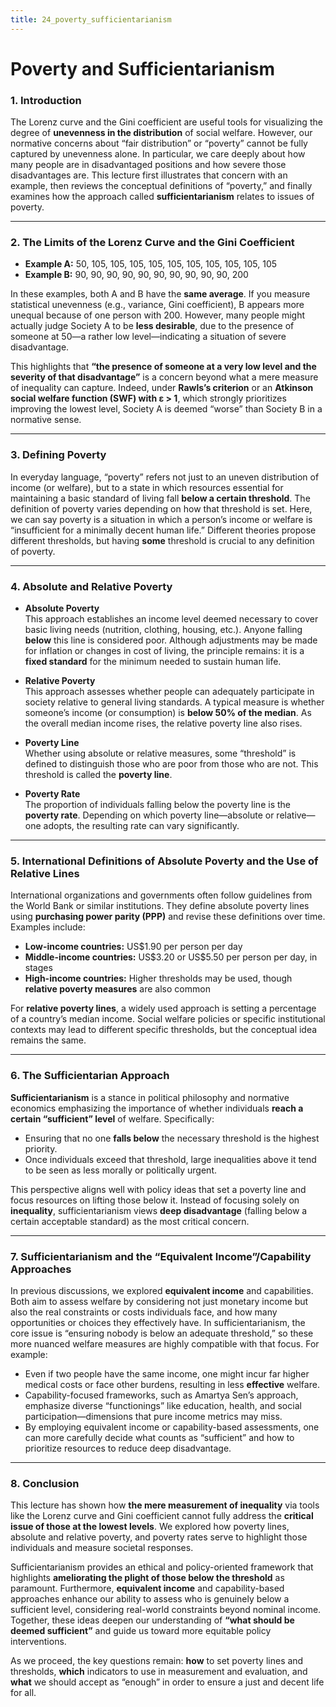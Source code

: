 ```yaml
---
title: 24_poverty_sufficientarianism
---
```


# Poverty and Sufficientarianism

### 1. Introduction
The Lorenz curve and the Gini coefficient are useful tools for visualizing the degree of **unevenness in the distribution** of social welfare. However, our normative concerns about “fair distribution” or “poverty” cannot be fully captured by unevenness alone. In particular, we care deeply about how many people are in disadvantaged positions and how severe those disadvantages are. This lecture first illustrates that concern with an example, then reviews the conceptual definitions of “poverty,” and finally examines how the approach called **sufficientarianism** relates to issues of poverty.

---

### 2. The Limits of the Lorenz Curve and the Gini Coefficient
- **Example A:** 50, 105, 105, 105, 105, 105, 105, 105, 105, 105, 105  
- **Example B:** 90, 90, 90, 90, 90, 90, 90, 90, 90, 90, 200  

In these examples, both A and B have the **same average**. If you measure statistical unevenness (e.g., variance, Gini coefficient), B appears more unequal because of one person with 200. However, many people might actually judge Society A to be **less desirable**, due to the presence of someone at 50—a rather low level—indicating a situation of severe disadvantage.

This highlights that **“the presence of someone at a very low level and the severity of that disadvantage”** is a concern beyond what a mere measure of inequality can capture. Indeed, under **Rawls’s criterion** or an **Atkinson social welfare function (SWF) with ε > 1**, which strongly prioritizes improving the lowest level, Society A is deemed “worse” than Society B in a normative sense.

---

### 3. Defining Poverty
In everyday language, “poverty” refers not just to an uneven distribution of income (or welfare), but to a state in which resources essential for maintaining a basic standard of living fall **below a certain threshold**. The definition of poverty varies depending on how that threshold is set. Here, we can say poverty is a situation in which a person’s income or welfare is “insufficient for a minimally decent human life.” Different theories propose different thresholds, but having **some** threshold is crucial to any definition of poverty.

---

### 4. Absolute and Relative Poverty
- **Absolute Poverty**  
  This approach establishes an income level deemed necessary to cover basic living needs (nutrition, clothing, housing, etc.). Anyone falling **below** this line is considered poor. Although adjustments may be made for inflation or changes in cost of living, the principle remains: it is a **fixed standard** for the minimum needed to sustain human life.

- **Relative Poverty**  
  This approach assesses whether people can adequately participate in society relative to general living standards. A typical measure is whether someone’s income (or consumption) is **below 50% of the median**. As the overall median income rises, the relative poverty line also rises.

- **Poverty Line**  
  Whether using absolute or relative measures, some “threshold” is defined to distinguish those who are poor from those who are not. This threshold is called the **poverty line**.

- **Poverty Rate**  
  The proportion of individuals falling below the poverty line is the **poverty rate**. Depending on which poverty line—absolute or relative—one adopts, the resulting rate can vary significantly.

---

### 5. International Definitions of Absolute Poverty and the Use of Relative Lines
International organizations and governments often follow guidelines from the World Bank or similar institutions. They define absolute poverty lines using **purchasing power parity (PPP)** and revise these definitions over time. Examples include:
- **Low-income countries:** US\$1.90 per person per day  
- **Middle-income countries:** US\$3.20 or US\$5.50 per person per day, in stages  
- **High-income countries:** Higher thresholds may be used, though **relative poverty measures** are also common

For **relative poverty lines**, a widely used approach is setting a percentage of a country’s median income. Social welfare policies or specific institutional contexts may lead to different specific thresholds, but the conceptual idea remains the same.

---

### 6. The Sufficientarian Approach
**Sufficientarianism** is a stance in political philosophy and normative economics emphasizing the importance of whether individuals **reach a certain “sufficient” level** of welfare. Specifically:
- Ensuring that no one **falls below** the necessary threshold is the highest priority.  
- Once individuals exceed that threshold, large inequalities above it tend to be seen as less morally or politically urgent.

This perspective aligns well with policy ideas that set a poverty line and focus resources on lifting those below it. Instead of focusing solely on **inequality**, sufficientarianism views **deep disadvantage** (falling below a certain acceptable standard) as the most critical concern.

---

### 7. Sufficientarianism and the “Equivalent Income”/Capability Approaches
In previous discussions, we explored **equivalent income** and capabilities. Both aim to assess welfare by considering not just monetary income but also the real constraints or costs individuals face, and how many opportunities or choices they effectively have. In sufficientarianism, the core issue is “ensuring nobody is below an adequate threshold,” so these more nuanced welfare measures are highly compatible with that focus. For example:

- Even if two people have the same income, one might incur far higher medical costs or face other burdens, resulting in less **effective** welfare.  
- Capability-focused frameworks, such as Amartya Sen’s approach, emphasize diverse “functionings” like education, health, and social participation—dimensions that pure income metrics may miss.  
- By employing equivalent income or capability-based assessments, one can more carefully decide what counts as “sufficient” and how to prioritize resources to reduce deep disadvantage.

---

### 8. Conclusion
This lecture has shown how **the mere measurement of inequality** via tools like the Lorenz curve and Gini coefficient cannot fully address the **critical issue of those at the lowest levels**. We explored how poverty lines, absolute and relative poverty, and poverty rates serve to highlight those individuals and measure societal responses.

Sufficientarianism provides an ethical and policy-oriented framework that highlights **ameliorating the plight of those below the threshold** as paramount. Furthermore, **equivalent income** and capability-based approaches enhance our ability to assess who is genuinely below a sufficient level, considering real-world constraints beyond nominal income. Together, these ideas deepen our understanding of **“what should be deemed sufficient”** and guide us toward more equitable policy interventions.  

As we proceed, the key questions remain: **how** to set poverty lines and thresholds, **which** indicators to use in measurement and evaluation, and **what** we should accept as “enough” in order to ensure a just and decent life for all.